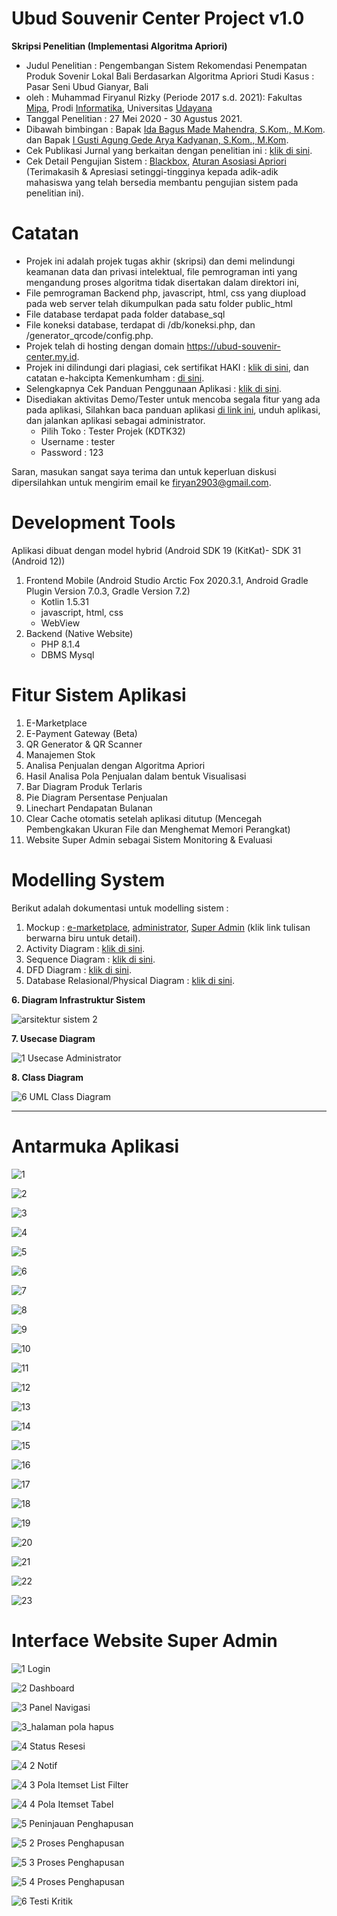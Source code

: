 # Ubud Souvenir Center Project v1.0

<b>Skripsi Penelitian (Implementasi Algoritma Apriori)</b>
 - Judul Penelitian : Pengembangan Sistem Rekomendasi Penempatan Produk Sovenir Lokal Bali Berdasarkan Algoritma Apriori Studi Kasus : Pasar Seni Ubud Gianyar, Bali
 - oleh : Muhammad Firyanul Rizky (Periode 2017 s.d. 2021): Fakultas [Mipa](https://fmipa.unud.ac.id/), Prodi [Informatika](https://if.unud.ac.id/), Universitas [Udayana](https://www.unud.ac.id/)
 - Tanggal Penelitian : 27 Mei 2020 - 30 Agustus 2021.
 - Dibawah bimbingan : Bapak [Ida Bagus Made Mahendra, S.Kom., M.Kom](https://scholar.google.co.id/citations?user=uq3NggMAAAAJ). dan Bapak [I Gusti Agung Gede Arya Kadyanan, S.Kom., M.Kom](https://scholar.google.co.id/citations?user=gq2RjhIAAAAJ).
 - Cek Publikasi Jurnal yang berkaitan dengan penelitian ini : [klik di sini](https://ojs.unud.ac.id/index.php/JLK/article/view/78212).
 - Cek Detail Pengujian Sistem : [Blackbox](https://drive.google.com/file/d/1-ZG84h1hQwg0oHh7INnBJ7CzSK_gF38K/view?usp=sharing), [Aturan Asosiasi Apriori](https://drive.google.com/file/d/1z83FAHZL1sXgn4h7jDq4l-WDAj3zuUMD/view?usp=sharing) (Terimakasih & Apresiasi setinggi-tingginya kepada adik-adik mahasiswa yang telah bersedia membantu pengujian sistem pada penelitian ini).

# Catatan
- Projek ini adalah projek tugas akhir (skripsi) dan demi melindungi keamanan data dan privasi intelektual, file pemrograman inti yang mengandung proses algoritma tidak disertakan dalam direktori ini,
- File pemrograman Backend php, javascript, html, css yang diupload pada web server telah dikumpulkan pada satu folder public_html
- File database terdapat pada folder database_sql
- File koneksi database, terdapat di /db/koneksi.php, dan /generator_qrcode/config.php.
- Projek telah di hosting dengan domain https://ubud-souvenir-center.my.id.
- Projek ini dilindungi dari plagiasi, cek sertifikat HAKI : [klik di sini](https://drive.google.com/file/d/1ERYHx33wr1V4FtSgpIfZ8BLBnExA-kwx/view?usp=sharing), dan catatan e-hakcipta Kemenkumham : [di sini](https://e-hakcipta.dgip.go.id/index.php/c?code=OTJlNDJhM2I3OTNkMTRmOGZlZjNjZDUwZDRmYzA1ZWEK).
- Selengkapnya Cek Panduan Penggunaan Aplikasi : [klik di sini](https://drive.google.com/file/d/1o4qJOWi__phxgi4Bk8qq3NK3kEE-di_6/view?usp=sharing).
- Disediakan aktivitas Demo/Tester untuk mencoba segala fitur yang ada pada aplikasi, 
Silahkan baca panduan aplikasi [di link ini](https://drive.google.com/file/d/1o4qJOWi__phxgi4Bk8qq3NK3kEE-di_6/view?usp=sharing), unduh aplikasi, dan jalankan aplikasi sebagai administrator.
  - Pilih Toko : Tester Projek (KDTK32)
  - Username : tester
  - Password : 123
  
Saran, masukan sangat saya terima dan untuk keperluan diskusi dipersilahkan untuk mengirim email ke firyan2903@gmail.com.

# Development Tools
Aplikasi dibuat dengan model hybrid (Android SDK 19 (KitKat)- SDK 31 (Android 12))
1. Frontend Mobile (Android Studio Arctic Fox 2020.3.1, Android Gradle Plugin Version 7.0.3, Gradle Version 7.2) 
   - Kotlin 1.5.31
   - javascript, html, css
   - WebView
2. Backend (Native Website)
   - PHP 8.1.4
   - DBMS Mysql

# Fitur Sistem Aplikasi
1. E-Marketplace 
2. E-Payment Gateway (Beta)
3. QR Generator & QR Scanner
4. Manajemen Stok
5. Analisa Penjualan dengan Algoritma Apriori
6. Hasil Analisa Pola Penjualan dalam bentuk Visualisasi
7. Bar Diagram Produk Terlaris
8. Pie Diagram Persentase Penjualan
9. Linechart Pendapatan Bulanan
10. Clear Cache otomatis setelah aplikasi ditutup (Mencegah Pembengkakan Ukuran File dan Menghemat Memori Perangkat)
11. Website Super Admin sebagai Sistem Monitoring & Evaluasi

# Modelling System
Berikut adalah dokumentasi untuk modelling sistem :
1. Mockup : [e-marketplace](https://drive.google.com/drive/folders/1WBFzE2YAQ8WsPF7UayUy6bRGFkJZaN3Y?usp=sharing), [administrator](https://drive.google.com/drive/folders/1EdIAMbJu9IhiWog2whf7ibiy-lLk6tmr?usp=sharing), [Super Admin](https://drive.google.com/drive/folders/1YFDoH4rlG5Kceqkr4-fVj99VHSPhXDBo?usp=sharing) (klik link tulisan berwarna biru untuk detail).
2. Activity Diagram : [klik di sini](https://drive.google.com/drive/folders/10QUiOtDSjGgP1F_X1E5Ot-p14wKO632n?usp=sharing).
3. Sequence Diagram : [klik di sini](https://drive.google.com/drive/folders/1BNBsLCgRZDk0ysDtOmoKAP6fRl8sh2Ng?usp=sharing).
4. DFD Diagram : [klik di sini](https://drive.google.com/drive/folders/1qTNHHHGpUhYg2FZj5NIIjUEgSsZCTNwI?usp=sharing).
5. Database Relasional/Physical Diagram : [klik di sini](https://drive.google.com/drive/folders/1-atszlZ2d_SM2c5dfiF_Fsmr4AuqbpST?usp=sharing).

<b>6. Diagram Infrastruktur Sistem</b>

![arsitektur sistem 2](https://user-images.githubusercontent.com/60762912/163806514-f90539f4-94d6-41f2-88ad-f15b53bd4e31.jpg)

<b>7. Usecase Diagram</b>

![1 Usecase Administrator](https://user-images.githubusercontent.com/60762912/163801981-a19006d1-59bf-47d4-b13b-e8d3b338a2cf.jpg)

<b>8. Class Diagram</b>

![6 UML Class Diagram](https://user-images.githubusercontent.com/60762912/163806665-fcc6d167-c9df-44d7-89f0-dad9f0cde4fb.png)
<hr>

# Antarmuka Aplikasi
![1](https://user-images.githubusercontent.com/60762912/139584342-631b0e3d-d506-41e6-87a6-71a8e4e01fa0.jpg)

![2](https://user-images.githubusercontent.com/60762912/139584360-ccdd7b16-d4d9-431c-b632-981a4e425b38.jpg)

![3](https://user-images.githubusercontent.com/60762912/139584450-de0728f9-6674-47fb-aaa2-8122e4e970a9.jpg)

![4](https://user-images.githubusercontent.com/60762912/139584461-d49c1eb7-846e-4713-9c25-3a57c67081b6.jpg)

![5](https://user-images.githubusercontent.com/60762912/139584489-206be7c4-4d52-4d3d-b23e-0d6cf2b50886.jpg)

![6](https://user-images.githubusercontent.com/60762912/139584557-fc9fd2a8-6dd7-4329-ac12-f18a3b530d8c.jpg)

![7](https://user-images.githubusercontent.com/60762912/139584591-9d69f7e7-a94d-4ee1-b714-af6dd53d4f2f.jpg)

![8](https://user-images.githubusercontent.com/60762912/139584598-01ce557e-2290-4163-ae77-958362e92193.jpg)

![9](https://user-images.githubusercontent.com/60762912/139584600-a6ab4b59-f5f2-419c-a11f-196a2fa02477.jpg)

![10](https://user-images.githubusercontent.com/60762912/139584604-0438e35c-cde3-4440-bb3d-ddbd0db23aae.jpg)

![11](https://user-images.githubusercontent.com/60762912/139584609-78435a4f-6a91-485a-8d88-6694f6c08c8b.jpg)

![12](https://user-images.githubusercontent.com/60762912/139584613-099ca783-63a1-4e06-9ca1-c4cda2c1181a.jpg)

![13](https://user-images.githubusercontent.com/60762912/139584615-2f66be85-67dd-4f29-9541-6ecc6b179162.jpg)

![14](https://user-images.githubusercontent.com/60762912/139584622-68ad4db1-77cb-483c-8b75-22a4dd8b2e45.jpg)

![15](https://user-images.githubusercontent.com/60762912/139584627-27395ce3-b87f-416c-85db-5eff953823c2.jpg)

![16](https://user-images.githubusercontent.com/60762912/162623039-2315c6bc-bfd9-4cf6-b139-759d923adaad.jpg)

![17](https://user-images.githubusercontent.com/60762912/139584639-930a27d2-8d61-4ffc-a337-c07e9839ceef.jpg)

![18](https://user-images.githubusercontent.com/60762912/139584650-32592c92-19f9-411d-8a69-ccb9157de0e0.jpg)

![19](https://user-images.githubusercontent.com/60762912/163813189-bcb79646-2380-4527-a36c-69cfe138b1a7.jpg)

![20](https://user-images.githubusercontent.com/60762912/139584666-a61d1ef4-dfe5-4385-bc30-6b53119b9519.jpg)

![21](https://user-images.githubusercontent.com/60762912/139584670-894e074a-562b-4118-888e-8af449c4a56a.jpg)

![22](https://user-images.githubusercontent.com/60762912/139584671-172f10aa-0ffd-4299-96e0-1b7e5558f5e4.jpg)

![23](https://user-images.githubusercontent.com/60762912/139584673-02b21d9b-ee93-41bb-922b-42904fcc4c5f.jpg)

# Interface Website Super Admin
![1 Login](https://user-images.githubusercontent.com/60762912/139585434-cd51dc87-dd48-4ff0-9f5f-b035fb07bf1f.png)

![2 Dashboard](https://user-images.githubusercontent.com/60762912/139585933-9b3064ee-e404-4881-b956-0b1c2d710031.png)

![3 Panel Navigasi](https://user-images.githubusercontent.com/60762912/139585453-450271fc-3171-45d6-8919-67369b9bdd10.png)

![3_halaman pola hapus](https://user-images.githubusercontent.com/60762912/139585746-1e0bff17-2de7-4064-99e5-88e6840b32f7.PNG)

![4 Status Resesi](https://user-images.githubusercontent.com/60762912/139585779-8a9ccbe7-07a7-4368-92a4-a4226fd4de2c.png)

![4 2 Notif](https://user-images.githubusercontent.com/60762912/139585789-91bcd31c-b502-4986-93b6-b835eecc320f.png)

![4 3 Pola Itemset List Filter](https://user-images.githubusercontent.com/60762912/139585811-b0730206-34e9-483c-84b6-594881aeb0ef.png)

![4 4 Pola Itemset Tabel](https://user-images.githubusercontent.com/60762912/139585819-da8ffe1e-d2f6-4426-9467-f18003d0ae70.png)

![5 Peninjauan Penghapusan](https://user-images.githubusercontent.com/60762912/139585867-d9b63246-91df-421d-9f87-12723c9ffc70.png)

![5 2 Proses Penghapusan](https://user-images.githubusercontent.com/60762912/139585884-a3c21138-b2de-4303-8c27-a5fe79fa03ef.png)

![5 3 Proses Penghapusan](https://user-images.githubusercontent.com/60762912/139585886-9d4484a1-90bc-453e-91b7-1ff18e433d6d.png)

![5 4 Proses Penghapusan](https://user-images.githubusercontent.com/60762912/139585889-fe57c17f-eca0-4743-a185-03d4caa318f4.png)

![6 Testi Kritik](https://user-images.githubusercontent.com/60762912/139585894-12548181-4f68-4a2d-9913-8aa1f5cc5b6f.png)
